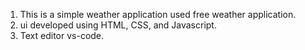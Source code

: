 1. This is a simple weather application used free weather application.
2. ui developed using HTML, CSS, and Javascript.
3. Text editor vs-code. 
